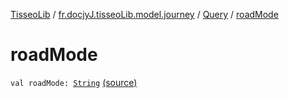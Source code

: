 [TisseoLib](../../index.md) / [fr.docjyJ.tisseoLib.model.journey](../index.md) / [Query](index.md) / [roadMode](./road-mode.md)

# roadMode

`val roadMode: `[`String`](https://kotlinlang.org/api/latest/jvm/stdlib/kotlin/-string/index.html) [(source)](https://github.com/docjyJ/TisseoLib/tree/master/src/main/kotlin/fr/docjyJ/tisseoLib/model/journey/Query.kt#L6)